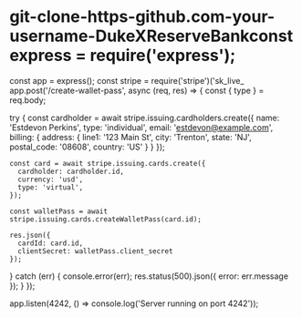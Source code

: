 # git-clone-https-github.com-your-username-DukeXReserveBankconst express = require('express');
const app = express();
const stripe = require('stripe')('sk_live_
app.post('/create-wallet-pass', async (req, res) => {
  const { type } = req.body;

  try {
    const cardholder = await stripe.issuing.cardholders.create({
      name: 'Estdevon Perkins',
      type: 'individual',
      email: 'estdevon@example.com',
      billing: {
        address: {
          line1: '123 Main St',
          city: 'Trenton',
          state: 'NJ',
          postal_code: '08608',
          country: 'US'
        }
      }
    });

    const card = await stripe.issuing.cards.create({
      cardholder: cardholder.id,
      currency: 'usd',
      type: 'virtual',
    });

    const walletPass = await stripe.issuing.cards.createWalletPass(card.id);

    res.json({
      cardId: card.id,
      clientSecret: walletPass.client_secret
    });
  } catch (err) {
    console.error(err);
    res.status(500).json({ error: err.message });
  }
});

app.listen(4242, () => console.log('Server running on port 4242'));
